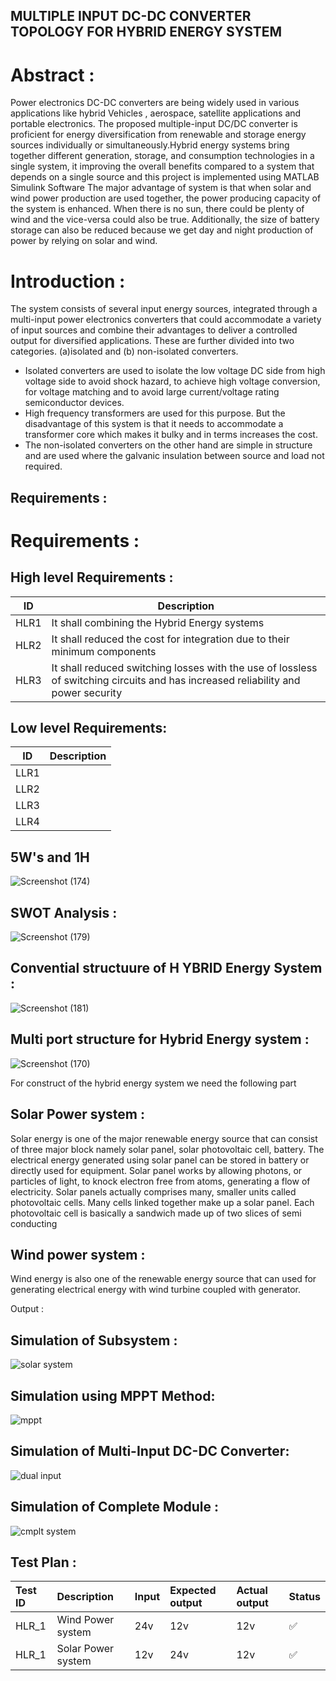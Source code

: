 ## MULTIPLE INPUT DC-DC CONVERTER TOPOLOGY FOR HYBRID ENERGY SYSTEM 
 # Abstract :
 
Power electronics DC-DC converters are being widely used in various applications like hybrid Vehicles , aerospace, satellite applications and portable electronics. 
The proposed multiple-input DC/DC converter is proficient for energy diversification from renewable and storage energy sources individually or simultaneously.Hybrid energy systems bring together different generation, storage, and consumption technologies in a single system, it improving the overall benefits compared to a system that depends on a single source and this project is implemented using MATLAB Simulink Software 
The major advantage of system is that when solar and wind power production are used together, the power producing capacity of the system is enhanced. When there is no sun, there could be  plenty of wind and the vice-versa could also be true. Additionally, the size of battery storage can also be reduced because we get day and night production of power by relying on solar and wind.
 
                                   
 # Introduction :
 The system consists of several input energy sources, integrated through a multi-input 
power electronics converters that could accommodate a variety of input sources and 
combine their advantages to deliver a controlled output for diversified applications. These are further divided into two categories. (a)isolated 
and (b) non-isolated converters.
* Isolated converters are used to isolate the low voltage DC side from high voltage side to 
avoid shock hazard, to achieve high voltage conversion, for voltage matching and to avoid 
large current/voltage rating semiconductor devices.
* High frequency transformers are used for this purpose. But the disadvantage of this system 
is that it needs to accommodate a transformer core which makes it bulky and in terms 
increases the cost.
* The non-isolated converters on the other hand are simple in structure and are used where 
the galvanic insulation between source and load not required.
 
## Requirements :

# Requirements :
## High level Requirements :

|    ID      |              Description                  |  
|-------------------------------|------------------------------------------|
| HLR1 |  It shall combining the Hybrid Energy systems |  
| HLR2 | It shall reduced the cost for integration due to their minimum components | 
| HLR3 | It shall reduced switching losses with the use of lossless of switching circuits and has increased reliability and power security	


## Low level Requirements:

|    ID                        |              Description                  | 
 |-------------------------------|:------------------------------------------|
 | LLR1                          |   | 
 |  LLR2                        |   |
 | LLR3                          |  | 
 | LLR4                          |  | 

 
## 5W's and 1H
![Screenshot (174)](https://user-images.githubusercontent.com/98826329/160225518-25ac285a-08b2-452b-bab5-a50e538bbba2.png)

## SWOT Analysis :
![Screenshot (179)](https://user-images.githubusercontent.com/98826329/160227038-c3924b34-9f54-477d-ab30-f10915825c04.png)
## Convential structuure of H YBRID Energy System :
![Screenshot (181)](https://user-images.githubusercontent.com/98826329/160232094-990b6611-2622-4921-a1ff-60194008bfd4.png)

## Multi port structure for Hybrid Energy system :
![Screenshot (170)](https://user-images.githubusercontent.com/98826329/160224713-d2380057-d05d-400c-b1fc-b474dc214fb9.png)




For construct of the hybrid energy system we need the following part
## Solar Power system :
Solar energy is one of the major renewable energy source that can consist of three major block namely solar panel,
solar photovoltaic cell, battery. The electrical energy generated using solar panel can be stored in battery or directly
used for equipment.
Solar panel works by allowing photons, or particles of light, to knock electron free from atoms, generating a flow of
electricity. Solar panels actually comprises many, smaller units called photovoltaic cells. Many cells linked together
make up a solar panel. Each photovoltaic cell is basically a sandwich made up of two slices of semi conducting

## Wind power system :
Wind energy is also one of the renewable energy source that can used for generating electrical energy with wind
turbine coupled with generator.

Output :
## Simulation of Subsystem :

![solar system](https://user-images.githubusercontent.com/98826329/160229723-f58c934f-90ac-40ec-85e4-4c9293c374f2.png)

## Simulation using MPPT Method:

![mppt](https://user-images.githubusercontent.com/98826329/160229732-c8aa9db6-4a5d-48f2-ba01-29609da16152.png)

## Simulation of Multi-Input DC-DC Converter:
![dual input](https://user-images.githubusercontent.com/98826329/160229737-44cd5b77-7dea-441d-a0b4-63d8d4c4a42f.png)

## Simulation of Complete Module :
![cmplt system](https://user-images.githubusercontent.com/98826329/160229749-b58560e5-9f97-4e73-952f-4bca8109f56c.png)


## Test Plan :
|Test ID | Description |  Input   |   Expected output   |   Actual output   |   Status   |
|:-------|:------------|:-----------|:------------|:---------------|:-----------------|
| HLR_1 | Wind Power system   |  24v   |   12v    |  12v |  ✅ |
| HLR_1    | Solar Power system   |  12v   |    24v   | 12v    |  ✅ |

